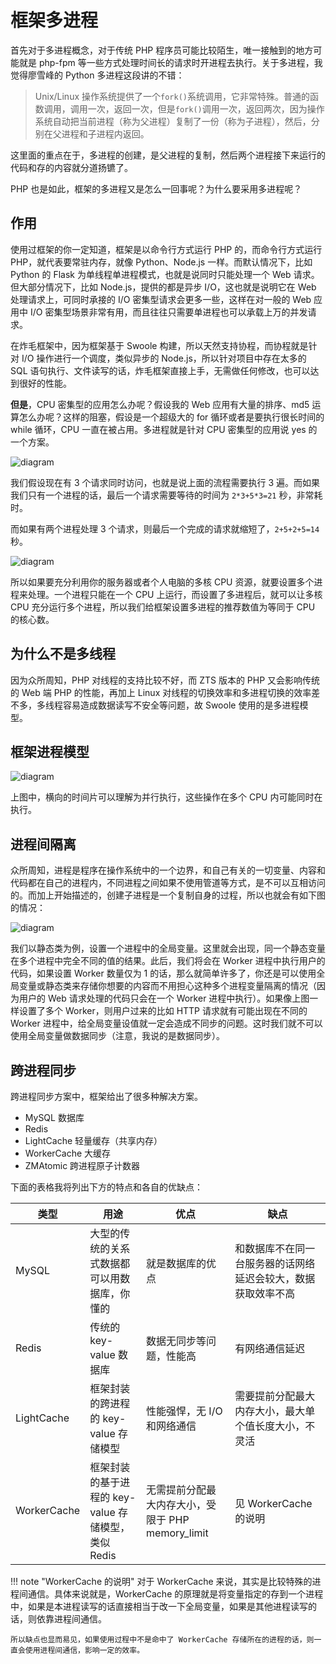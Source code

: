 # 框架多进程

首先对于多进程概念，对于传统 PHP 程序员可能比较陌生，唯一接触到的地方可能就是 php-fpm 等一些方式处理时间长的请求时开进程去执行。关于多进程，我觉得廖雪峰的 Python 多进程这段讲的不错：

> Unix/Linux 操作系统提供了一个`fork()`系统调用，它非常特殊。普通的函数调用，调用一次，返回一次，但是`fork()`调用一次，返回两次，因为操作系统自动把当前进程（称为父进程）复制了一份（称为子进程），然后，分别在父进程和子进程内返回。

这里面的重点在于，多进程的创建，是父进程的复制，然后两个进程接下来运行的代码和存的内容就分道扬镳了。

PHP 也是如此，框架的多进程又是怎么一回事呢？为什么要采用多进程呢？

## 作用

使用过框架的你一定知道，框架是以命令行方式运行 PHP 的，而命令行方式运行 PHP，就代表要常驻内存，就像 Python、Node.js 一样。而默认情况下，比如 Python 的 Flask 为单线程单进程模式，也就是说同时只能处理一个 Web 请求。但大部分情况下，比如 Node.js，提供的都是异步 I/O，这也就是说明它在 Web 处理请求上，可同时承接的 I/O 密集型请求会更多一些，这样在对一般的 Web 应用中 I/O 密集型场景非常有用，而且往往只需要单进程也可以承载上万的并发请求。

在炸毛框架中，因为框架基于 Swoole 构建，所以天然支持协程，而协程就是针对 I/O 操作进行一个调度，类似异步的 Node.js，所以针对项目中存在太多的 SQL 语句执行、文件读写的话，炸毛框架直接上手，无需做任何修改，也可以达到很好的性能。

**但是**，CPU 密集型的应用怎么办呢？假设我的 Web 应用有大量的排序、md5 运算怎么办呢？这样的阻塞，假设是一个超级大的 for 循环或者是要执行很长时间的 while 循环，CPU 一直在被占用。多进程就是针对 CPU 密集型的应用说 yes 的一个方案。

![diagram](https://static.zhamao.me/images/docs/06c17ab473f17ab10523a938cdbd8760.png)

我们假设现在有 3 个请求同时访问，也就是说上面的流程需要执行 3 遍。而如果我们只有一个进程的话，最后一个请求需要等待的时间为 `2*3+5*3=21` 秒，非常耗时。

而如果有两个进程处理 3 个请求，则最后一个完成的请求就缩短了，`2+5+2+5=14` 秒。

![diagram](https://static.zhamao.me/images/docs/dbb4e32e1c77f96162d10e41f25befa4.png)

所以如果要充分利用你的服务器或者个人电脑的多核 CPU 资源，就要设置多个进程来处理。一个进程只能在一个 CPU 上运行，而设置了多进程后，就可以让多核 CPU 充分运行多个进程，所以我们给框架设置多进程的推荐数值为等同于 CPU 的核心数。

## 为什么不是多线程

因为众所周知，PHP 对线程的支持比较不好，而 ZTS 版本的 PHP 又会影响传统的 Web 端 PHP 的性能，再加上 Linux 对线程的切换效率和多进程切换的效率差不多，多线程容易造成数据读写不安全等问题，故 Swoole 使用的是多进程模型。

## 框架进程模型

![diagram](https://static.zhamao.me/images/docs/46a34feb0195d6ea12da7b80750c9e71.png)

上图中，横向的时间片可以理解为并行执行，这些操作在多个 CPU 内可能同时在执行。

## 进程间隔离

众所周知，进程是程序在操作系统中的一个边界，和自己有关的一切变量、内容和代码都在自己的进程内，不同进程之间如果不使用管道等方式，是不可以互相访问的。而加上开始描述的，创建子进程是一个复制自身的过程，所以也就会有如下图的情况：

![diagram](https://static.zhamao.me/images/docs/8b43e2179a63c8d91a508d7cefcd3226.png)

我们以静态类为例，设置一个进程中的全局变量。这里就会出现，同一个静态变量在多个进程中完全不同的值的结果。此后，我们将会在 Worker 进程中执行用户的代码，如果设置 Worker 数量仅为 1 的话，那么就简单许多了，你还是可以使用全局变量或静态类来存储你想要的内容而不用担心这种多个进程变量隔离的情况（因为用户的 Web 请求处理的代码只会在一个 Worker 进程中执行）。如果像上图一样设置了多个 Worker，则用户过来的比如 HTTP 请求就有可能出现在不同的 Worker 进程中，给全局变量设值就一定会造成不同步的问题。这时我们就不可以使用全局变量做数据同步（注意，我说的是数据同步）。

## 跨进程同步

跨进程同步方案中，框架给出了很多种解决方案。

- MySQL 数据库
- Redis
- LightCache 轻量缓存（共享内存）
- WorkerCache 大缓存
- ZMAtomic 跨进程原子计数器

下面的表格我将列出下方的特点和各自的优缺点：

| 类型        | 用途                                                | 优点                                              | 缺点                                                         |
| ----------- | --------------------------------------------------- | ------------------------------------------------- | ------------------------------------------------------------ |
| MySQL       | 大型的传统的关系式数据都可以用数据库，你懂的        | 就是数据库的优点                                  | 和数据库不在同一台服务器的话网络延迟会较大，数据获取效率不高 |
| Redis       | 传统的 key-value 数据库                             | 数据无同步等问题，性能高                          | 有网络通信延迟                                               |
| LightCache  | 框架封装的跨进程的 key-value 存储模型               | 性能强悍，无 I/O 和网络通信                       | 需要提前分配最大内存大小，最大单个值长度大小，不灵活         |
| WorkerCache | 框架封装的基于进程的 key-value 存储模型，类似 Redis | 无需提前分配最大内存大小，受限于 PHP memory_limit | 见 WorkerCache 的说明                                        |

!!! note "WorkerCache 的说明"
	对于 WorkerCache 来说，其实是比较特殊的进程间通信。具体来说就是，WorkerCache 的原理就是将变量指定的存到一个进程中，如果是本进程读写的话直接相当于改一下全局变量，如果是其他进程读写的话，则依靠进程间通信。
	
	所以缺点也显而易见，如果使用过程中不是命中了 WorkerCache 存储所在的进程的话，则一直会使用进程间通信，影响一定的效率。

